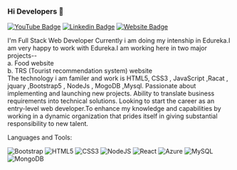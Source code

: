 ### Hi Developers 👋

[![YouTube Badge](https://img.shields.io/badge/YouTube-AndroWeb-red)](https://www.youtube.com/channel/UCj0A5crgk-mWHVFmwkzJLjA)
[![Linkedin Badge](https://img.shields.io/badge/-Aakash-blue?style=flat-square&logo=Linkedin&logoColor=white&link=https://www.linkedin.com/in/aman-anand-6296041a7/)](https://www.linkedin.com/in/aman-anand-6296041a7/)
[![Website Badge](https://img.shields.io/badge/WebSite-Aman-green)](http://androweb.in/)


I'm
Full Stack Web Developer
Currently i am doing my intenship in Edureka.I am very happy to work with Edureka.I am working here in two major projects-- <br>
a. Food website  
b. TRS (Tourist recommendation system) website <br>
The technology i am familer and work is HTML5, CSS3 , JavaScript ,Racat , jquary ,Bootstrap5 , NodeJs , MogoDB ,Mysql.
Passionate about implementing and launching new projects. Ability to translate business requirements into technical solutions. Looking to start the career as an entry-level web developer.To enhance my knowledge and capabilities by working in a dynamic organization that prides itself in giving substantial responsibility to new talent.





Languages and Tools: 

<img alt="Bootstrap" src="https://img.shields.io/badge/bootstrap-%23563D7C.svg?style=flat-square&logo=bootstrap&logoColor=white"/> <img alt="HTML5" src="https://img.shields.io/badge/html5-%23E34F26.svg?style=flat-square&logo=html5&logoColor=white"/> <img alt="CSS3" src="https://img.shields.io/badge/css3-%231572B6.svg?style=flat-square&logo=css3&logoColor=white"/> <img alt="NodeJS" src="https://img.shields.io/badge/node.js-%2343853D.svg?style=flat-square&logo=node-dot-js&logoColor=white"/> <img alt="React" src="https://img.shields.io/badge/react-%2320232a.svg?style=flat-square&logo=react&logoColor=%2361DAFB"/> <img alt="Azure" src="https://img.shields.io/badge/azure-%230072C6.svg?style=flat-square&logo=azure-devops&logoColor=white"/> <img alt="MySQL" src="https://img.shields.io/badge/mysql-%2300f.svg?style=flat-square&logo=mysql&logoColor=white"/> <img alt="MongoDB" src ="https://img.shields.io/badge/MongoDB-%234ea94b.svg?style=flat-square&logo=mongodb&logoColor=white"/>


